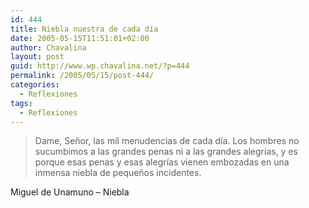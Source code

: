 ```yaml
---
id: 444
title: Niebla nuestra de cada día
date: 2005-05-15T11:51:01+02:00
author: Chavalina
layout: post
guid: http://www.wp.chavalina.net/?p=444
permalink: /2005/05/15/post-444/
categories:
  - Reflexiones
tags:
  - Reflexiones
---
```

<blockquote cite="Miguel de Unamuno, Niebla">
  <p>
    Dame, Se&ntilde;or, las mil menudencias de cada d&iacute;a. Los hombres no sucumbimos a las grandes penas ni a las grandes alegr&iacute;as, y es porque esas penas y esas alegr&iacute;as vienen embozadas en una inmensa niebla de peque&ntilde;os incidentes.
  </p>
</blockquote>

<span class="cita">Miguel de Unamuno &#8211; Niebla</span>